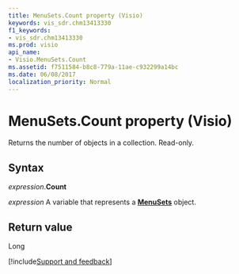 ```yaml
---
title: MenuSets.Count property (Visio)
keywords: vis_sdr.chm13413330
f1_keywords:
- vis_sdr.chm13413330
ms.prod: visio
api_name:
- Visio.MenuSets.Count
ms.assetid: f7511584-b8c8-779a-11ae-c932299a14bc
ms.date: 06/08/2017
localization_priority: Normal
---
```



# MenuSets.Count property (Visio)

Returns the number of objects in a collection. Read-only.


## Syntax

_expression_.**Count**

_expression_ A variable that represents a **[MenuSets](Visio.MenuSets.md)** object.


## Return value

Long

[!include[Support and feedback](~/includes/feedback-boilerplate.md)]